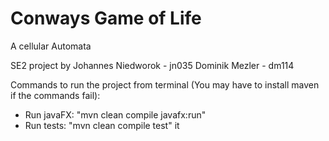 # Conways Game of Life
A cellular Automata

SE2 project by 
Johannes Niedworok - jn035
Dominik Mezler - dm114


Commands to run the project from terminal (You may have to install maven if the commands fail):
- Run javaFX: "mvn clean compile javafx:run"
- Run tests: "mvn clean compile test"
it
